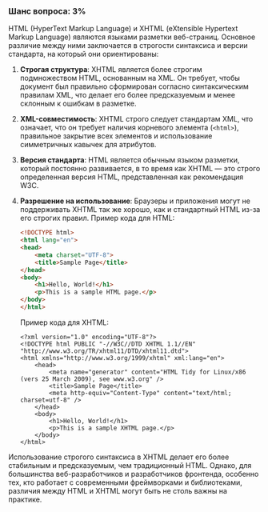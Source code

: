 ### Шанс вопроса: 3%

HTML (HyperText Markup Language) и XHTML (eXtensible Hypertext Markup Language) являются языками разметки веб-страниц. Основное различие между ними заключается в строгости синтаксиса и версии стандарта, на который они ориентированы:

1. **Строгая структура**: XHTML является более строгим подмножеством HTML, основанным на XML. Он требует, чтобы документ был правильно сформирован согласно синтаксическим правилам XML, что делает его более предсказуемым и менее склонным к ошибкам в разметке.
   
2. **XML-совместимость**: XHTML строго следует стандартам XML, что означает, что он требует наличия корневого элемента (`<html>`), правильное закрытие всех элементов и использование симметричных кавычек для атрибутов.

3. **Версия стандарта**: HTML является обычным языком разметки, который постоянно развивается, в то время как XHTML — это строго определенная версия HTML, представленная как рекомендация W3C.

4. **Разрешение на использование**: Браузеры и приложения могут не поддерживать XHTML так же хорошо, как и стандартный HTML из-за его строгих правил. Пример кода для HTML:
   ```html
   <!DOCTYPE html>
   <html lang="en">
   <head>
       <meta charset="UTF-8">
       <title>Sample Page</title>
   </head>
   <body>
       <h1>Hello, World!</h1>
       <p>This is a sample HTML page.</p>
   </body>
   </html>
   ```

   Пример кода для XHTML:
   ```xhtml
   <?xml version="1.0" encoding="UTF-8"?>
   <!DOCTYPE html PUBLIC "-//W3C//DTD XHTML 1.1//EN" "http://www.w3.org/TR/xhtml11/DTD/xhtml11.dtd">
   <html xmlns="http://www.w3.org/1999/xhtml" xml:lang="en">
       <head>
           <meta name="generator" content="HTML Tidy for Linux/x86 (vers 25 March 2009), see www.w3.org" />
           <title>Sample Page</title>
           <meta http-equiv="Content-Type" content="text/html; charset=utf-8" />
       </head>
       <body>
           <h1>Hello, World!</h1>
           <p>This is a sample XHTML page.</p>
       </body>
   </html>
   ```

Использование строгого синтаксиса в XHTML делает его более стабильным и предсказуемым, чем традиционный HTML. Однако, для большинства веб-разработчиков и разработчиков фронтенда, особенно тех, кто работает с современными фреймворками и библиотеками, различия между HTML и XHTML могут быть не столь важны на практике.